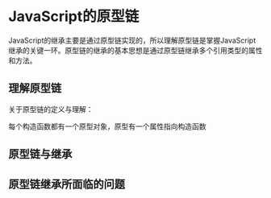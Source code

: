 # JavaScript的原型链

JavaScript的继承主要是通过原型链实现的，所以理解原型链是掌握JavaScript继承的关键一环。原型链的继承的基本思想是通过原型链继承多个引用类型的属性和方法。

## 理解原型链

关于原型链的定义与理解：

每个构造函数都有一个原型对象，原型有一个属性指向构造函数

## 原型链与继承

## 原型链继承所面临的问题
